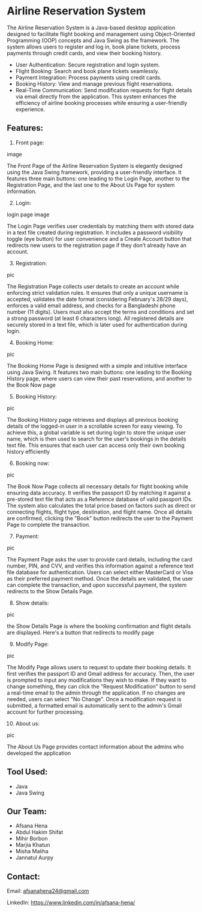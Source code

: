
# Airline Reservation System

The Airline Reservation System is a Java-based desktop application designed to facilitate flight booking and management using Object-Oriented Programming (OOP) concepts and Java Swing as the framework. The system allows users to register and log in, book plane tickets, process payments through credit cards, and view their booking history.

- User Authentication: Secure registration and login system.
- Flight Booking: Search and book plane tickets seamlessly.
- Payment Integration: Process payments using credit cards.
- Booking History: View and manage previous flight reservations.
- Real-Time Communication: Send modification requests for flight details via email directly from the application.
This system enhances the efficiency of airline booking processes while ensuring a user-friendly experience.

## Features: 

1) Front page:

 image

The Front Page of the Airline Reservation System is elegantly designed using the Java Swing framework, providing a user-friendly interface. It features three main buttons: one leading to the Login Page, another to the Registration Page, and the last one to the About Us Page for system information. 

2) Login:

login page image

The Login Page verifies user credentials by matching them with stored data in a text file created during registration. It includes a password visibility toggle (eye button) for user convenience and a Create Account button that redirects new users to the registration page if they don’t already have an account.

3) Registration:

pic

The Registration Page collects user details to create an account while enforcing strict validation rules. It ensures that only a unique username is accepted, validates the date format (considering February's 28/29 days), enforces a valid email address, and checks for a Bangladeshi phone number (11 digits). Users must also accept the terms and conditions and set a strong password (at least 6 characters long). All registered details are securely stored in a text file, which is later used for authentication during login.

4) Booking Home:

pic

The Booking Home Page is designed with a simple and intuitive interface using Java Swing. It features two main buttons: one leading to the Booking History page, where users can view their past reservations, and another to the Book Now page

5) Booking History:

pic

The Booking History page retrieves and displays all previous booking details of the logged-in user in a scrollable screen for easy viewing. To achieve this, a global variable is set during login to store the unique user name, which is then used to search for the user's bookings in the details text file. This ensures that each user can access only their own booking history efficiently

6) Booking now:

pic

The Book Now Page collects all necessary details for flight booking while ensuring data accuracy. It verifies the passport ID by matching it against a pre-stored text file that acts as a Reference database of valid passport IDs. The system also calculates the total price based on factors such as direct or connecting flights, flight type, destination, and flight name. Once all details are confirmed, clicking the "Book" button redirects the user to the Payment Page to complete the transaction.

7) Payment:

pic

The Payment Page asks the user to provide card details, including the card number, PIN, and CVV, and verifies this information against a reference text file database for authentication. Users can select either MasterCard or Visa as their preferred payment method. Once the details are validated, the user can complete the transaction, and upon successful payment, the system redirects to the Show Details Page.

8) Show details:

pic

the Show Details Page is where the booking confirmation and flight details are displayed. Here's a button that redirects to modify page

9) Modify Page:

pic

The Modify Page allows users to request to update their booking details. It first verifies the passport ID and Gmail address for accuracy. Then, the user is prompted to input any modifications they wish to make. If they want to change something, they can click the "Request Modification" button to send a real-time email to the admin through the application. If no changes are needed, users can select "No Change". Once a modification request is submitted, a formatted email is automatically sent to the admin's Gmail account for further processing.

10) About us:

pic

The About Us Page provides contact information about the admins who developed the application

## Tool Used: 
- Java
- Java Swing

## Our Team:
- Afsana Hena
- Abdul Hakim Shifat
- Mihir Borbon
- Marjia Khatun
- Misha Maliha
- Jannatul Aurpy

## Contact:
Email: afsanahena24@gmail.com

LinkedIn: https://www.linkedin.com/in/afsana-hena/









